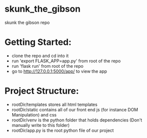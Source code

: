 # skunk_the_gibson
skunk the gibson repo


# Getting Started:
 * clone the repo and cd into it
 * run 'export FLASK_APP=app.py' from root of the repo
 * run 'flask run' from root of the repo
 * go to http://127.0.0.1:5000/app/ to view the app


# Project Structure:
 * rootDir/templates stores all html templates
 * rootDir/static contains all of our front end js (for instance DOM Manipulation) and css
 * rootDir/venv is the python folder that holds dependencies (Don't manually write to this folder)
 * rootDir/app.py is the root python file of our project
